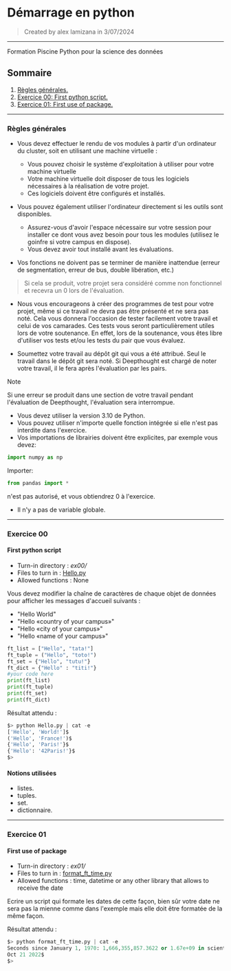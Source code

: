 # Démarrage en python

> Created by alex lamizana in 3/07/2024
----------------------------------------------------------------------------

Formation Piscine Python pour la science des données

## Sommaire

1. [Règles générales.](#règles-générales)
2. [Exercice 00: First python script.](#exercice-00)
3. [Exercice 01: First use of package.](#exercice-01)

----------------------------------------------------------------------------

### Règles générales

- Vous devez effectuer le rendu de vos modules à partir d'un ordinateur du cluster, soit en utilisant une
machine virtuelle :
  - Vous pouvez choisir le système d'exploitation à utiliser pour votre machine virtuelle
  - Votre machine virtuelle doit disposer de tous les logiciels nécessaires à la réalisation de votre projet.
  - Ces logiciels doivent être configurés et installés.

- Vous pouvez également utiliser l'ordinateur directement si les outils sont disponibles.
  - Assurez-vous d'avoir l'espace nécessaire sur votre session pour installer ce dont vous avez besoin pour tous les modules (utilisez le goinfre si votre campus en dispose).
  - Vous devez avoir tout installé avant les évaluations.

- Vos fonctions ne doivent pas se terminer de manière inattendue (erreur de segmentation, erreur de bus, double libération, etc.)

> Si cela se produit, votre projet sera considéré comme non fonctionnel et recevra un 0 lors de l'évaluation.

- Nous vous encourageons à créer des programmes de test pour votre projet, même si ce travail ne devra pas être présenté et ne sera pas noté.
Cela vous donnera l'occasion de tester facilement votre travail et celui de vos camarades.
Ces tests vous seront particulièrement utiles lors de votre soutenance.
En effet, lors de la soutenance, vous êtes libre d'utiliser vos tests
et/ou les tests du pair que vous évaluez.

- Soumettez votre travail au dépôt git qui vous a été attribué. Seul le travail dans le dépôt git sera noté. Si Deepthought est chargé de noter votre travail, il le fera
après l'évaluation par les pairs.

> [!NOTE]
> Si une erreur se produit dans une section de votre travail
> pendant l'évaluation de Deepthought, l'évaluation sera interrompue.

- Vous devez utiliser la version 3.10 de Python.
- Vous pouvez utiliser n'importe quelle fonction intégrée si elle n'est pas interdite dans l'exercice.
- Vos importations de librairies doivent être explicites, par exemple vous devez:

```python
import numpy as np
```

Importer:

```python
from pandas import *
```

n'est pas autorisé, et vous obtiendrez 0 à l'exercice.

- Il n'y a pas de variable globale.

----------------------------------------------------------------------------

### Exercice 00

#### First python script

- Turn-in directory : *ex00/*
- Files to turn in : [Hello.py](/Starting/ex00/Hello.py)
- Allowed functions : None

Vous devez modifier la chaîne de caractères de chaque objet de données pour afficher les messages d'accueil suivants :

- "Hello World"
- "Hello «country of your campus»"
- "Hello «city of your campus»"
- "Hello «name of your campus»"

```python
ft_list = ["Hello", "tata!"]
ft_tuple = ("Hello", "toto!")
ft_set = {"Hello", "tutu!"}
ft_dict = {"Hello" : "titi!"}
#your code here
print(ft_list)
print(ft_tuple)
print(ft_set)
print(ft_dict)
```

Résultat attendu :

```python
$> python Hello.py | cat -e
['Hello', 'World!']$
('Hello', 'France!')$
{'Hello', 'Paris!'}$
{'Hello': '42Paris!'}$
$>
```

#### Notions utilisées

- listes.
- tuples.
- set.
- dictionnaire.

----------------------------------------------------------------------------

### Exercice 01

#### First use of package

- Turn-in directory : *ex01/*
- Files to turn in : [format_ft_time.py](/Starting/ex01/format_ft_time.py)
- Allowed functions :  time, datetime or any other library that allows to receive the date

Ecrire un script qui formate les dates de cette façon, bien sûr votre date ne sera pas la mienne comme dans l'exemple mais elle doit être formatée de la même façon.

Résultat attendu :

```python
$> python format_ft_time.py | cat -e
Seconds since January 1, 1970: 1,666,355,857.3622 or 1.67e+09 in scientific notation$
Oct 21 2022$
$>
```
